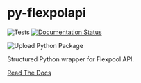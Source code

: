 # py-flexpolapi

![Tests](https://github.com/flexpool/py-flexpoolapi/workflows/Tests/badge.svg)
[![Documentation Status](https://readthedocs.org/projects/py-flexpoolapi/badge/?version=latest)](https://py-flexpoolapi.readthedocs.io/en/latest/?badge=latest)

![Upload Python Package](https://github.com/flexpool/py-flexpoolapi/workflows/Upload%20Python%20Package/badge.svg)

Structured Python wrapper for Flexpool API.

[Read The Docs](https://py-flexpoolapi.readthedocs.io)
